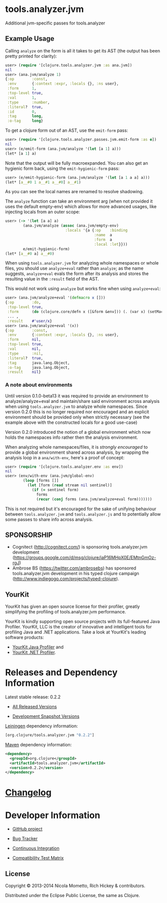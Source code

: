 # tools.analyzer.jvm

Additional jvm-specific passes for tools.analyzer

## Example Usage

Calling `analyze` on the form is all it takes to get its AST (the output has been pretty printed for clarity):
```clojure
user> (require '[clojure.tools.analyzer.jvm :as ana.jvm])
nil
user> (ana.jvm/analyze 1)
{:op        :const,
 :env       {:context :expr, :locals {}, :ns user},
 :form      1,
 :top-level true,
 :val       1,
 :type      :number,
 :literal?  true,
 :id        0,
 :tag       long,
 :o-tag     long}
```

To get a clojure form out of an AST, use the `emit-form` pass:
```clojure
user> (require '[clojure.tools.analyzer.passes.jvm.emit-form :as e])
nil
user> (e/emit-form (ana.jvm/analyze '(let [a 1] a)))
(let* [a 1] a)
```
Note that the output will be fully macroexpanded.
You can also get an hygienic form back, using the `emit-hygienic-form` pass:
```clojure
user> (e/emit-hygienic-form (ana.jvm/analyze '(let [a 1 a a] a)))
(let* [a__#0 1 a__#1 a__#0] a__#1)
```
As you can see the local names are renamed to resolve shadowing.

The `analyze` function can take an environment arg (when not provided it uses the default empty-env) which allows for more advanced usages, like injecting locals from an outer scope:
```clojure
user> (-> '(let [a a] a)
        (ana.jvm/analyze (assoc (ana.jvm/empty-env)
                           :locals '{a {:op    :binding
                                        :name  a
                                        :form  a
                                        :local :let}}))
        e/emit-hygienic-form)
(let* [a__#0 a] a__#0)
```

When using `tools.analyzer.jvm` for analyzing whole namespaces or whole files, you should use `analyze+eval` rather than `analyze`; as the name suggests, `analyze+eval` evals the form after its analysis and stores the resulting value in the `:result` field of the AST.

This would not work using `analyze` but works fine when using `analyze+eval`:
```clojure
user> (ana.jvm/analyze+eval '(defmacro x []))
{:op        :do,
 :top-level true,
 :form      (do (clojure.core/defn x ([&form &env])) (. (var x) (setMacro)) (var x)),
 ... ,
 :result    #'user/x}
user> (ana.jvm/analyze+eval '(x))
{:op        :const,
 :env       {:context :expr, :locals {}, :ns user},
 :form      nil,
 :top-level true,
 :val       nil,
 :type      :nil,
 :literal?  true,
 :tag       java.lang.Object,
 :o-tag     java.lang.Object,
 :result    nil}
```

### A note about environments

Until version 0.1.0-beta13 it was required to provide an environment to analyze/analyze+eval and maintain/share said environment across analysis when using `tools.analyzer.jvm` to analyze whole namespaces.
Since version 0.2.0 this is no longer required nor encouraged and an explicit environment should be provided only when strictly necessary (see the example above with the constructed locals for a good use-case)

Version 0.2.0 introduced the notion of a global environment which now holds the namespaces info rather then the analysis environment.

When analyzing whole namespaces/files, it is *strongly encouraged* to provide a global environment shared across analysis, by wrapping the analysis loop in a `ana/with-env`, here's a proof of concept:
```clojure
user> (require '[clojure.tools.analyzer.env :as env])
nil
user> (env/with-env (ana.jvm/global-env)
        (loop [forms []]
          (let [form (read stream nil sentinel)]
            (if (= sentinel form)
              forms
              (recur (conj forms (ana.jvm/analyze+eval form)))))))
```
This is not required but it's encouraged for the sake of unifying behaviour between `tools.analyzer.jvm` and `tools.analyzer.js` and to potentially allow some passes to share info across analysis.

## SPONSORSHIP

* Cognitect (http://cognitect.com/) is sponsoring tools.analyzer.jvm development (https://groups.google.com/d/msg/clojure/iaP16MHpX0E/EMtnGmOz-rgJ)
* Ambrose BS (https://twitter.com/ambrosebs) has sponsored tools.analyzer.jvm development in his typed clojure campaign (http://www.indiegogo.com/projects/typed-clojure).

## YourKit

YourKit has given an open source license for their profiler, greatly simplifying the profiling of tools.analyzer.jvm performance.

YourKit is kindly supporting open source projects with its full-featured Java Profiler. YourKit, LLC is the creator of innovative and intelligent tools for profiling Java and .NET applications. Take a look at YourKit's leading software products:

* <a href="http://www.yourkit.com/java/profiler/index.jsp">YourKit Java Profiler</a> and
* <a href="http://www.yourkit.com/.net/profiler/index.jsp">YourKit .NET Profiler</a>.

Releases and Dependency Information
========================================

Latest stable release: 0.2.2

* [All Released Versions](http://search.maven.org/#search%7Cgav%7C1%7Cg%3A%22org.clojure%22%20AND%20a%3A%22tools.analyzer.jvm%22)

* [Development Snapshot Versions](https://oss.sonatype.org/index.html#nexus-search;gav%7Eorg.clojure%7Etools.analyzer.jvm%7E%7E%7E)

[Leiningen](https://github.com/technomancy/leiningen) dependency information:

```clojure
[org.clojure/tools.analyzer.jvm "0.2.2"]
```
[Maven](http://maven.apache.org/) dependency information:

```xml
<dependency>
  <groupId>org.clojure</groupId>
  <artifactId>tools.analyzer.jvm</artifactId>
  <version>0.2.2</version>
</dependency>
```

[Changelog](CHANGELOG.md)
========================================

Developer Information
========================================

* [GitHub project](https://github.com/clojure/tools.analyzer.jvm)

* [Bug Tracker](http://dev.clojure.org/jira/browse/TANAL)

* [Continuous Integration](http://build.clojure.org/job/tools.analyzer.jvm/)

* [Compatibility Test Matrix](http://build.clojure.org/job/tools.analyzer.jvm-test-matrix/)

## License

Copyright © 2013-2014 Nicola Mometto, Rich Hickey & contributors.

Distributed under the Eclipse Public License, the same as Clojure.
